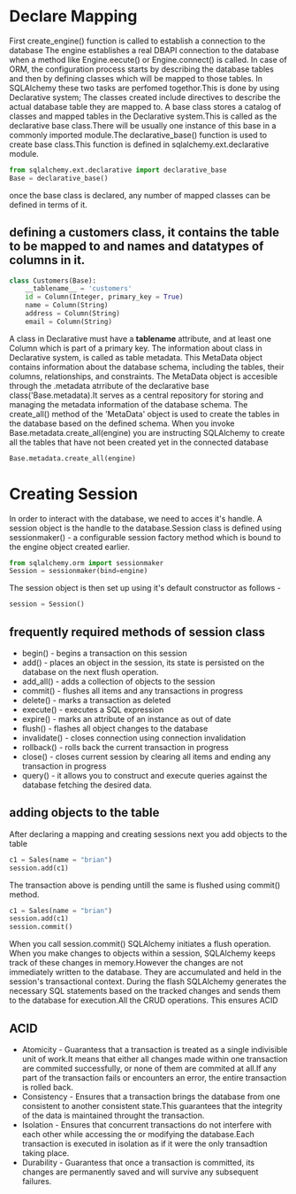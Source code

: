 # Declare Mapping
First create_engine() function is called to establish a connection to the database
The engine establishes a real DBAPI connection to the database when a method like Engine.eecute() or Engine.connect() is called.
In case of ORM, the configuration process starts by describing the database tables and then by defining classes which will be mapped to those tables.
In SQLAlchemy these two tasks are perfomed togethor.This is done by using Declarative system; The classes created include directives to describe the actual database table they are mapped to.
A base class stores a catalog of classes and mapped tables in the Declarative system.This is called as the declarative base class.There will be usually one instance of this base in a commonly imported module.The declarative_base() function is used to create base class.This function is defined in sqlalchemy.ext.declarative module.

```python
from sqlalchemy.ext.declarative import declarative_base
Base = declarative_base()
```
once the base class is declared, any number of mapped classes can be defined in terms of it.

## defining a customers class, it contains the table to be mapped to and names and datatypes of columns in it.
```python
class Customers(Base):
    __tablename__ = 'customers'
    id = Column(Integer, primary_key = True)
    name = Column(String)
    address = Column(String)
    email = Column(String)
```

A class in Declarative must have a __tablename__ attribute, and at least one Column which is part of a primary key.
The information about class in Declarative system, is called as table metadata.
This MetaData object contains information about the database schema, including the tables, their columns, relationships, and constraints.
The MetaData object is accesible through the .metadata atrribute of the declarative base class('Base.metadata).It serves as a central repository for storing and managing the metadata information of the database schema.
The create_all() method of the 'MetaData' object is used to create the tables in the database based on the defined schema.
When you invoke Base.metadata.create_all(engine) you are instructing SQLAlchemy to create all the tables that have not been created yet in the connected database

```python
Base.metadata.create_all(engine)
```

# Creating Session
In order to interact with the database, we need to acces it's handle. A session object is the handle to the database.Session class is defined using sessionmaker() - a configurable session factory method which is bound to the engine object created earlier.

```python
from sqlalchemy.orm import sessionmaker
Session = sessionmaker(bind=engine)
```
The session object is then set up using it's default constructor as follows - 
```python
session = Session()
```
## frequently required methods of session class
- begin() - begins a transaction on this session
- add() - places an object in the session, its state is persisted on the database on the next flush operation.
- add_all() - adds a collection of objects to the session
- commit() - flushes all items and any transactions in progress
- delete() - marks a transaction as deleted
- execute() - executes a SQL expression
- expire() - marks an attribute of an instance as out of date
- flush() - flashes all object changes to the database
- invalidate() - closes connection using connection invalidation
- rollback() - rolls back the current transaction in progress
- close() - closes current session by clearing all items and ending any transaction in progress
- query() - it allows you to construct and execute queries against the database
 fetching the desired data.

 ## adding objects to the table
 After declaring a mapping and creating sessions next you add objects to the table
 ```python
 c1 = Sales(name = "brian")
 session.add(c1)
 ```
 The transaction above is pending untill the same is flushed using commit() method.
  ```python
 c1 = Sales(name = "brian")
 session.add(c1)
 session.commit()
 ```
 When you call session.commit() SQLAlchemy initiates a flush operation.
 When you make changes to objects within a session, SQLAlchemy keeps track of these changes in memory.However the changes are not immediately written to the database. They are accumulated and held in the session's transactional context.
 During the flash SQLAlchemy generates the necessary SQL statements based on the tracked changes and sends them to the database for execution.All the CRUD operations. This ensures ACID
 ## ACID
 - Atomicity - Guarantess that a transaction is treated as a single indivisible unit of work.It means that either all changes made within one transaction are commited successfully, or none of them are commited at all.If any part of the transaction fails or encounters an error, the entire transaction is rolled back.
 - Consistency - Ensures that a transaction brings the database from one consistent to another consistent state.This guarantees that the integrity of the data is maintained throught the transaction.
 - Isolation - Ensures that concurrent transactions do not interfere with each other while accessing the or modifying the database.Each transaction is executed in isolation as if it were the only transadtion taking place.
- Durability - Guarantess that once a transaction is committed, its changes are permanently saved and will survive any subsequent failures.
